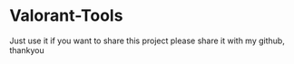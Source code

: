 # Valorant-Tools
Just use it
if you want to share this project please share it with my github, thankyou
